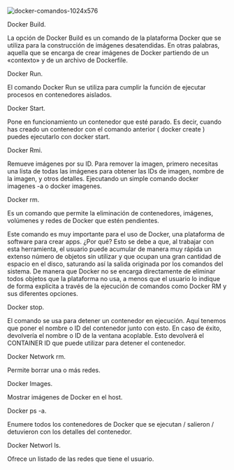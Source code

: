![docker-comandos-1024x576](https://user-images.githubusercontent.com/101933399/188038240-1f7049bd-0d92-4070-83ef-bd90b3f0252b.jpg)


Docker Build.

La opción de Docker Build es un comando de la plataforma Docker que se utiliza para la construcción de imágenes desatendidas. En otras palabras, aquella que se encarga de crear imágenes de Docker partiendo de un «contexto» y de un archivo de Dockerfile.

Docker Run.

El comando Docker Run se utiliza para cumplir la función de ejecutar procesos en contenedores aislados.

Docker Start.

Pone en funcionamiento un contenedor que esté parado. Es decir, cuando has creado un contenedor con el comando anterior ( docker create ) puedes ejecutarlo con docker start.

Docker Rmi.

Remueve imágenes por su ID. Para remover la imagen, primero necesitas una lista de todas las imágenes para obtener las IDs de imagen, nombre de la imagen, y otros detalles. Ejecutando un simple comando docker imagenes -a o docker imagenes.

Docker rm.

Es un comando que permite la eliminación de contenedores, imágenes, volúmenes y redes de Docker que estén pendientes.

Este comando es muy importante para el uso de Docker, una plataforma de software para crear apps. ¿Por qué? Esto se debe a que, al trabajar con esta herramienta, el usuario puede acumular de manera muy rápida un extenso número de objetos sin utilizar y que ocupan una gran cantidad de espacio en el disco, saturando así la salida originada por los comandos del sistema. De manera que Docker no se encarga directamente de eliminar todos objetos que la plataforma no usa, a menos que el usuario lo indique de forma explícita a través de la ejecución de comandos como Docker RM y sus diferentes opciones.

Docker stop.

El comando se usa para detener un contenedor en ejecución. Aquí tenemos que poner el nombre o ID del contenedor junto con esto. En caso de éxito, devolvería el nombre o ID de la ventana acoplable. Esto devolverá el CONTAINER ID que puede utilizar para detener el contenedor.

Docker Network rm.

Permite borrar una o más redes.

Docker Images.

Mostrar imágenes de Docker en el host.

Docker ps -a.

Enumere todos los contenedores de Docker que se ejecutan / salieron / detuvieron con los detalles del contenedor.

Docker Networl ls.

Ofrece un listado de las redes que tiene el usuario.

